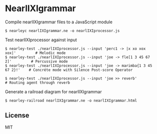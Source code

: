 # NearlIXIgrammar


Compile nearlIXIgrammar files to a JavaScript module
```
$ nearleyc nearlIXIgrammar.ne -o nearlIXIprocessor.js
```

Test nearlIXIprocessor against input
```
$ nearley-test ./nearlIXIprocessor.js --input 'perc1 -> |x xo xox xox|'         # Melodic mode
$ nearley-test ./nearlIXIprocessor.js --input 'joe -> fle[1 3 45 67 2]'         # Percussive mode
$ nearley-test ./nearlIXIprocessor.js --input 'joe -> marimba{1 3 45 67 2}!'    # Concréte mode with Silence Post-score Operator

$ nearley-test ./nearlIXIprocessor.js --input 'joe >> reverb'                   # Routing agent through reverb
```

Generate a railroad diagram for nearlIXIgrammar
```
$ nearley-railroad nearlIXIgrammar.ne -o nearlIXIgrammar.html
```


## License
MIT
